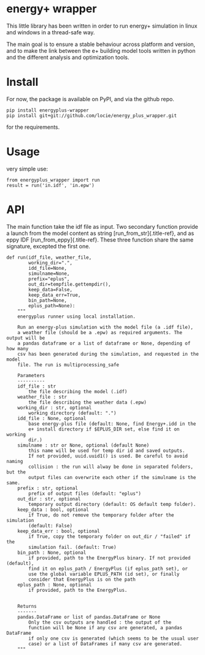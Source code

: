 energy+ wrapper
===============

This little library has been written in order to run energy+ simulation
in linux and windows in a thread-safe way.

The main goal is to ensure a stable behaviour across platform and
version, and to make the link between the e+ building model tools
written in python and the different analysis and optimization tools.

Install
=======

For now, the package is available on PyPI, and via the github repo.

``` {.sourceCode .shell}
pip install energyplus-wrapper
pip install git+git://github.com/locie/energy_plus_wrapper.git
```

for the requirements.

Usage
=====

very simple use:

``` {.sourceCode .python}
from energyplus_wrapper import run
result = run('in.idf', 'in.epw')
```

API
===

The main function take the idf file as input. Two secondary function
provide a launch from the model content as string
[run\_from\_str]{.title-ref}, and as eppy IDF
[run\_from\_eppy]{.title-ref}. These three function share the same
signature, excepted the first one.

``` {.sourceCode .python}
def run(idf_file, weather_file,
        working_dir=".",
        idd_file=None,
        simulname=None,
        prefix="eplus",
        out_dir=tempfile.gettempdir(),
        keep_data=False,
        keep_data_err=True,
        bin_path=None,
        eplus_path=None):
    """
    energyplus runner using local installation.

    Run an energy-plus simulation with the model file (a .idf file),
    a weather file (should be a .epw) as required arguments. The output will be
    a pandas dataframe or a list of dataframe or None, depending of how many
    csv has been generated during the simulation, and requested in the model
    file. The run is multiprocessing_safe

    Parameters
    ----------
    idf_file : str
        the file describing the model (.idf)
    weather_file : str
        the file describing the weather data (.epw)
    working_dir : str, optional
        working directory (default: ".")
    idd_file : None, optional
        base energy-plus file (default: None, find Energy+.idd in the
        e+ install directory if $EPLUS_DIR set, else find it on working
        dir.)
    simulname : str or None, optional (default None)
        this name will be used for temp dir id and saved outputs.
        If not provided, uuid.uuid1() is used. Be careful to avoid naming
        collision : the run will alway be done in separated folders, but the
        output files can overwrite each other if the simulname is the same.
    prefix : str, optional
        prefix of output files (default: "eplus")
    out_dir : str, optional
        temporary output directory (default: OS default temp folder).
    keep_data : bool, optional
        if True, do not remove the temporary folder after the simulation
        (default: False)
    keep_data_err : bool, optional
        if True, copy the temporary folder on out_dir / "failed" if the
        simulation fail. (default: True)
    bin_path : None, optional
        if provided, path to the EnergyPlus binary. If not provided (default),
        find it on eplus_path / EnergyPlus (if eplus_path set), or
        use the global variable EPLUS_PATH (id set), or finally
        consider that EnergyPlus is on the path
    eplus_path : None, optional
        if provided, path to the EnergyPlus.


    Returns
    -------
    pandas.DataFrame or list of pandas.DataFrame or None
        Only the csv outputs are handled : the output of the
        function will be None if any csv are generated, a pandas DataFrame
        if only one csv is generated (which seems to be the usual user
        case) or a list of DataFrames if many csv are generated.
    """
```
